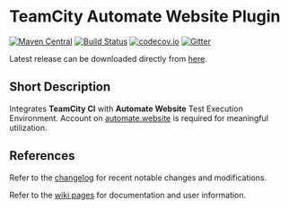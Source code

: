 # TeamCity Automate Website Plugin

[![Maven Central](https://maven-badges.herokuapp.com/maven-central/website.automate.teamcity/teamcity-automate-website-build/badge.svg)](https://maven-badges.herokuapp.com/maven-central/website.automate.teamcity/teamcity-automate-website-build) [![Build Status](https://travis-ci.org/automate-website/teamcity-plugin.svg?branch=master)](https://travis-ci.org/automate-website/teamcity-plugin) [![codecov.io](https://codecov.io/github/automate-website/teamcity-plugin/coverage.svg?branch=master)](https://codecov.io/github/automate-website/teamcity-plugin?branch=master) [![Gitter](https://badges.gitter.im/automate-website/teamcity-plugin.svg)](https://gitter.im/automate-website/teamcity-plugin?utm_source=badge&utm_medium=badge&utm_campaign=pr-badge)

Latest release can be downloaded directly from [here].

## Short Description
Integrates **TeamCity CI** with **Automate Website** Test Execution Environment.
Account on [automate.website] is required for meaningful utilization.

## References
Refer to the [changelog] for recent notable changes and modifications.

Refer to the [wiki pages] for documentation and user information.

[automate.website]: https://automate.website
[changelog]: CHANGELOG.md
[wiki pages]: https://github.com/automate-website/teamcity-plugin/wiki/Home
[here]: http://repo1.maven.org/maven2/website/automate/teamcity/teamcity-automate-website-build/0.5.0/teamcity-automate-website-build-0.5.0.zip